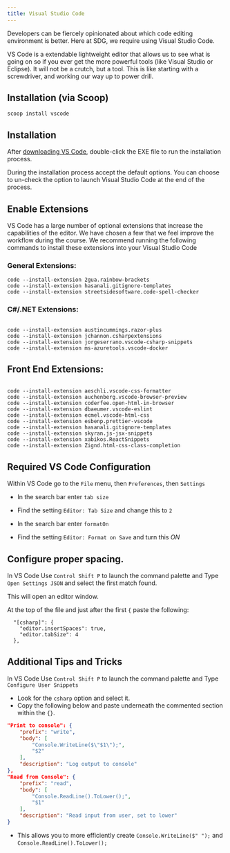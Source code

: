 ```yaml
---
title: Visual Studio Code
---
```


Developers can be fiercely opinionated about which code editing environment is
better. Here at SDG, we require using Visual Studio Code.

VS Code is a extendable lightweight editor that allows us to see what is going
on so if you ever get the more powerful tools (like Visual Studio or Eclipse).
It will not be a crutch, but a tool. This is like starting with a screwdriver,
and working our way up to power drill.

## Installation (via Scoop)

```shell
scoop install vscode
```

## Installation

After [downloading VS Code](https://code.visualstudio.com/Download),
double-click the EXE file to run the installation process.

During the installation process accept the default options. You can choose to
un-check the option to launch Visual Studio Code at the end of the process.

<!-- _First time setup instructions for Mac_

- Make sure you are running VS Code from your applications folder, not your downloads
- Launch VS Code
- Use `Command Shift P` to launch the command palette
- Type `command` to search for the entry `Shell Command: Install 'code' command in PATH` and press `ENTER` -->

## Enable Extensions

VS Code has a large number of optional extensions that increase the capabilities
of the editor. We have chosen a few that we feel improve the workflow during the
course. We recommend running the following commands to install these extensions
into your Visual Studio Code

### General Extensions:

```shell
code --install-extension 2gua.rainbow-brackets
code --install-extension hasanali.gitignore-templates
code --install-extension streetsidesoftware.code-spell-checker
```

### C#/.NET Extensions:

```shell

code --install-extension austincummings.razor-plus
code --install-extension jchannon.csharpextensions
code --install-extension jorgeserrano.vscode-csharp-snippets
code --install-extension ms-azuretools.vscode-docker
```

<!--
# These are not found
```
code --install-extension ms-vscode.csharp
code --install-extension ScottSauber.blazorsnippets

``` -->

## Front End Extensions:

```shell

code --install-extension aeschli.vscode-css-formatter
code --install-extension auchenberg.vscode-browser-preview
code --install-extension coderfee.open-html-in-browser
code --install-extension dbaeumer.vscode-eslint
code --install-extension ecmel.vscode-html-css
code --install-extension esbenp.prettier-vscode
code --install-extension hasanali.gitignore-templates
code --install-extension skyran.js-jsx-snippets
code --install-extension xabikos.ReactSnippets
code --install-extension Zignd.html-css-class-completion

```

## Required VS Code Configuration

Within VS Code go to the `File` menu, then `Preferences`, then `Settings`

- In the search bar enter `tab size`
- Find the setting `Editor: Tab Size` and change this to `2`

- In the search bar enter `formatOn`
- Find the setting `Editor: Format on Save` and turn this _ON_

## Configure proper spacing.

In VS Code Use `Control Shift P` to launch the command palette and Type
`Open Settings JSON` and select the first match found.

This will open an editor window.

At the top of the file and just after the first `{` paste the following:

```
  "[csharp]": {
    "editor.insertSpaces": true,
    "editor.tabSize": 4
  },
```

## Additional Tips and Tricks

In VS Code Use `Control Shift P` to launch the command palette and Type
`Configure User Snippets`

- Look for the `csharp` option and select it.
- Copy the following below and paste underneath the commented section within the
  `{}`.

```json
"Print to console": {
	"prefix": "write",
	"body": [
		"Console.WriteLine($\"$1\");",
		"$2"
	],
	"description": "Log output to console"
},
"Read from Console": {
	"prefix": "read",
	"body": [
		"Console.ReadLine().ToLower();",
		"$1"
	],
	"description": "Read input from user, set to lower"
}
```

- This allows you to more efficiently create `Console.WriteLine($" ");` and
  `Console.ReadLine().ToLower();`
